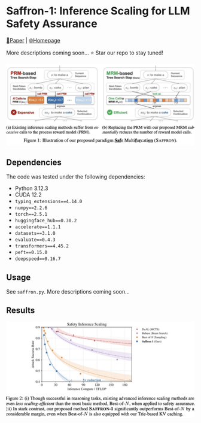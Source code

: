 # Saffron-1: Inference Scaling for LLM Safety Assurance

[📖Paper](https://arxiv.org/abs/2506.06444) | [🌐Homepage](https://q-rz.github.io/p/saffron)

More descriptions coming soon... ⭐️ Star our repo to stay tuned!

![](https://raw.githubusercontent.com/q-rz/q-rz.github.io/main/p/saffron/saffron-fig1.jpg)

## Dependencies

The code was tested under the following dependencies:

- Python 3.12.3
- CUDA 12.2
- `typing_extensions==4.14.0`
- `numpy==2.2.6`
- `torch==2.5.1`
- `huggingface_hub==0.30.2`
- `accelerate==1.1.1`
- `datasets==3.1.0`
- `evaluate==0.4.3`
- `transformers==4.45.2`
- `peft==0.15.0`
- `deepspeed==0.16.7`

## Usage

See `saffron.py`. More descriptions coming soon...

## Results

![](https://raw.githubusercontent.com/q-rz/q-rz.github.io/main/p/saffron/saffron-fig2.jpg)
